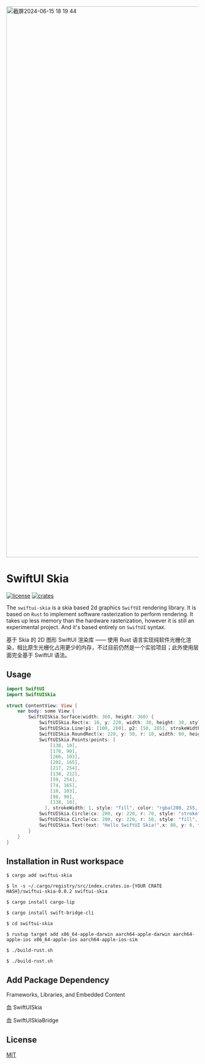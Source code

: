 <img width="1439" alt="截屏2024-06-15 18 19 44" src="https://github.com/rustq/SoftSkiaSwift/assets/11075892/de8584db-4ccb-4cc1-b9a2-d0fa1d1a60ae">

# SwiftUI Skia

[![license](https://img.shields.io/badge/license-MIT-cyan)](https://revolunet.mit-license.org/) [![crates](https://img.shields.io/crates/v/swiftui-skia)](https://crates.io/crates/swiftui-skia)

The `swiftui-skia` is a skia based 2d graphics `SwiftUI` rendering library. It is based on `Rust` to implement software rasterization to perform rendering. It takes up less memory than the hardware rasterization, however it is still an experimental project. And it's based entirely on `SwiftUI` syntax.

基于 Skia 的 2D 图形 SwiftUI 渲染库 —— 使用 Rust 语言实现纯软件光栅化渲染，相比原生光栅化占用更少的内存，不过目前仍然是一个实验项目；此外使用层面完全基于 SwiftUI 语法。

## Usage

```swift
import SwiftUI
import SwiftUISkia

struct ContentView: View {
    var body: some View {
        SwiftUISkia.Surface(width: 360, height: 360) {
            SwiftUISkia.Rect(x: 10, y: 220, width: 30, height: 30, style: "fill", color: "cyan") {}
            SwiftUISkia.Line(p1: [100, 260], p2: [50, 285], strokeWidth: 8, color: "black") {}
            SwiftUISkia.RoundRect(x: 220, y: 50, r: 10, width: 80, height: 80, style: "stroke", color: "fuchsia") {}
            SwiftUISkia.Points(points: [
                [138, 10],
                [178, 90],
                [266, 103],
                [202, 165],
                [217, 254],
                [138, 212],
                [59, 254],
                [74, 165],
                [10, 103],
                [98, 90],
                [138, 10],
              ], strokeWidth: 1, style: "fill", color: "rgba(200, 255, 0, 0.7)") {}
            SwiftUISkia.Circle(cx: 200, cy: 220, r: 70, style: "stroke", color: "violet") {}
            SwiftUISkia.Circle(cx: 200, cy: 220, r: 50, style: "fill", color: "violet") {}
            SwiftUISkia.Text(text: "Hello SwiftUI Skia!",x: 80, y: 0, fontSize: 16, color: "black", maxWidth: 60) {}
        }
    }
}
```

## Installation in Rust workspace

```shell
$ cargo add swiftui-skia
```

```shell
$ ln -s ~/.cargo/registry/src/index.crates.io-{YOUR CRATE HASH}/swiftui-skia-0.0.2 swiftui-skia
```

```shell
$ cargo install cargo-lip

$ cargo install swift-bridge-cli
```

```shell
$ cd swiftui-skia

$ rustup target add x86_64-apple-darwin aarch64-apple-darwin aarch64-apple-ios x86_64-apple-ios aarch64-apple-ios-sim

$ ./build-rust.sh

$ ./build-rust.sh
```

## Add Package Dependency

Frameworks, Libraries, and Embedded Content

血 SwiftUISkia

血 SwiftUISkiaBridge


## License

[MIT](https://opensource.org/licenses/MIT)
